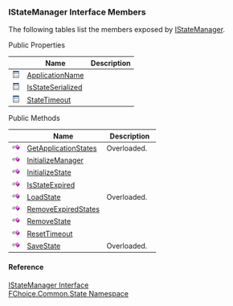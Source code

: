 ﻿### IStateManager Interface Members

The following tables list the members exposed by [IStateManager](FChoice.Common~FChoice.Common.State.IStateManager.md).

Public Properties

|   | Name | Description |
| --- | --- | --- |
| ![ Property](dotnetimages/Property.png) | [ApplicationName](FChoice.Common~FChoice.Common.State.IStateManager~ApplicationName.md) |   |
| ![ Property](dotnetimages/Property.png) | [IsStateSerialized](FChoice.Common~FChoice.Common.State.IStateManager~IsStateSerialized.md) |   |
| ![ Property](dotnetimages/Property.png) | [StateTimeout](FChoice.Common~FChoice.Common.State.IStateManager~StateTimeout.md) |   |



Public Methods

|   | Name | Description |
| --- | --- | --- |
| ![ Method](dotnetimages/Method.png) | [GetApplicationStates](FChoice.Common~FChoice.Common.State.IStateManager~GetApplicationStates.md) | Overloaded.    |
| ![ Method](dotnetimages/Method.png) | [InitializeManager](FChoice.Common~FChoice.Common.State.IStateManager~InitializeManager.md) |   |
| ![ Method](dotnetimages/Method.png) | [InitializeState](FChoice.Common~FChoice.Common.State.IStateManager~InitializeState.md) |   |
| ![ Method](dotnetimages/Method.png) | [IsStateExpired](FChoice.Common~FChoice.Common.State.IStateManager~IsStateExpired.md) |   |
| ![ Method](dotnetimages/Method.png) | [LoadState](FChoice.Common~FChoice.Common.State.IStateManager~LoadState.md) | Overloaded.    |
| ![ Method](dotnetimages/Method.png) | [RemoveExpiredStates](FChoice.Common~FChoice.Common.State.IStateManager~RemoveExpiredStates.md) |   |
| ![ Method](dotnetimages/Method.png) | [RemoveState](FChoice.Common~FChoice.Common.State.IStateManager~RemoveState.md) |   |
| ![ Method](dotnetimages/Method.png) | [ResetTimeout](FChoice.Common~FChoice.Common.State.IStateManager~ResetTimeout.md) |   |
| ![ Method](dotnetimages/Method.png) | [SaveState](FChoice.Common~FChoice.Common.State.IStateManager~SaveState.md) | Overloaded.    |





#### Reference

[IStateManager Interface](FChoice.Common~FChoice.Common.State.IStateManager.md)  
[FChoice.Common.State Namespace](FChoice.Common~FChoice.Common.State_namespace.md)